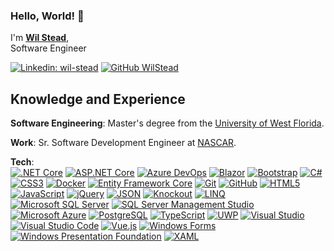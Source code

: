 ### Hello, World! 👋
I'm **[Wil Stead](https://williamstead.com/)**,<br />
Software Engineer

[![Linkedin: wil-stead](https://img.shields.io/badge/-wil--stead-blue?style=flat&logo=Linkedin&logoColor=white&link=https://www.linkedin.com/in/wil-stead/)](https://www.linkedin.com/in/wil-stead/)
[![GitHub WilStead](https://img.shields.io/github/followers/WilStead?label=follow&style=social)](https://github.com/WilStead)

## Knowledge and Experience
**Software Engineering**: Master's degree from the [University of West Florida](https://uwf.edu).

**Work**: Sr. Software Development Engineer at [NASCAR](https://nascar.com).

**Tech**:<br />
[![.NET Core](https://img.shields.io/badge/-.NET--Core-777?style=flat&logo=Microsoft&logoColor=0078D7)](https://docs.microsoft.com/en-us/dotnet/core/)
[![ASP.NET Core](https://img.shields.io/badge/-ASP.NET--Core-555?style=flat&logo=Microsoft&logoColor=0078D7)](https://docs.microsoft.com/en-us/aspnet/core/)
[![Azure DevOps](https://img.shields.io/badge/-Azure_DevOps-777?style=flat&logo=Azure-DevOps&logoColor=0078D7)](https://docs.microsoft.com/en-us/azure/devops/)
[![Blazor](https://img.shields.io/badge/-Blazor-555?style=flat&logo=WebAssembly&logoColor=654FF0)](https://dotnet.microsoft.com/apps/aspnet/web-apps/blazor)
[![Bootstrap](https://img.shields.io/badge/-Bootstrap-777?style=flat&logo=Bootstrap&logoColor=563D7C)](https://getbootstrap.com)
[![C#](https://img.shields.io/badge/-C%23-555?style=flat&logo=Microsoft&logoColor=0078D7)](https://docs.microsoft.com/en-us/dotnet/csharp/)
[![CSS3](https://img.shields.io/badge/-CSS3-777?style=flat&logo=CSS3&logoColor=1572B6)](https://developer.mozilla.org/en-US/docs/Web/CSS)
[![Docker](https://img.shields.io/badge/-Docker-555?style=flat&logo=Docker)](https://www.docker.com)
[![Entity Framework Core](https://img.shields.io/badge/-Entity_Framework_Core-777?style=flat&logo=Microsoft&logoColor=0078D7)](https://docs.microsoft.com/en-us/ef/core/)
[![Git](https://img.shields.io/badge/-Git-555?style=flat&logo=Git)](https://git-scm.com)
[![GitHub](https://img.shields.io/badge/-GitHub-777?style=flat&logo=Github&logoColor=181717)](https://github.com)
[![HTML5](https://img.shields.io/badge/-HTML5-555?style=flat&logo=HTML5)](https://developer.mozilla.org/en-US/docs/Web/HTML)
[![JavaScript](https://img.shields.io/badge/-JavaScript-777?style=flat&logo=Javascript)](https://developer.mozilla.org/en-US/docs/Web/JavaScript)
[![jQuery](https://img.shields.io/badge/-jQuery-555?style=flat&logo=jQuery&logoColor=0769AD)](https://jquery.com)
[![JSON](https://img.shields.io/badge/-JSON-555?style=flat&logo=JSON&logoColor=000000)](https://www.json.org)
[![Knockout](https://img.shields.io/badge/-Knockout-777?style=flat&logo=Javascript)](https://knockoutjs.com)
[![LINQ](https://img.shields.io/badge/-LINQ-555?style=flat&logo=Microsoft&logoColor=0078D7)](https://docs.microsoft.com/en-us/dotnet/csharp/programming-guide/concepts/linq/)
[![Microsoft SQL Server](https://img.shields.io/badge/Microsoft_SQL_Server-777?style=flat&logo=Microsoft-SQL-Server&logoColor=CC2927)](https://www.microsoft.com/en-us/sql-server)
[![SQL Server Management Studio](https://img.shields.io/badge/SQL_Server_Management_Studio-555?style=flat&logo=Microsoft-SQL-Server&logoColor=CC2927)](https://docs.microsoft.com/en-us/sql/ssms/sql-server-management-studio-ssms)
[![Microsoft Azure](https://img.shields.io/badge/Microsoft_Azure-777?style=flat&logo=Microsoft-Azure)](https://azure.microsoft.com/)
[![PostgreSQL](https://img.shields.io/badge/-PostgreSQL-555?style=flat&logo=PostgreSQL&logoColor=336791)](https://www.postgresql.org)
[![TypeScript](https://img.shields.io/badge/-TypeScript-777?style=flat&logo=Typescript&logoColor=007ACC)](https://www.typescriptlang.org)
[![UWP](https://img.shields.io/badge/-UWP-555?style=flat&logo=Microsoft&logoColor=0078D7)](https://docs.microsoft.com/en-us/windows/uwp/)
[![Visual Studio](https://img.shields.io/badge/-Visual_Studio-777?style=flat&logo=Visual-Studio&logoColor=5C2D91)](https://visualstudio.microsoft.com)
[![Visual Studio Code](https://img.shields.io/badge/-Visual_Studio_Code-555?style=flat&logo=Visual-Studio-Code&logoColor=007ACC)](https://code.visualstudio.com)
[![Vue.js](https://img.shields.io/badge/-Vue.js-777?style=flat&logo=Vue.js&logoColor=4FC08D)](https://vuejs.org)
[![Windows Forms](https://img.shields.io/badge/-Windows_Forms-555?style=flat&logo=Microsoft&logoColor=0078D7)](https://docs.microsoft.com/en-us/dotnet/framework/winforms/)
[![Windows Presentation Foundation](https://img.shields.io/badge/-Windows_Presentation_Foundation-777?style=flat&logo=Microsoft&logoColor=0078D7)](https://docs.microsoft.com/en-us/dotnet/framework/wpf/)
[![XAML](https://img.shields.io/badge/-XAML-555?style=flat&logo=XAML&logoColor=0C54C2)](https://docs.microsoft.com/en-us/windows/uwp/xaml-platform/xaml-overview)

<!--
**WilStead/WilStead** is a ✨ _special_ ✨ repository because its `README.md` (this file) appears on your GitHub profile.

Here are some ideas to get you started:

- 🔭 I’m currently working on ...
- 🌱 I’m currently learning ...
- 👯 I’m looking to collaborate on ...
- 🤔 I’m looking for help with ...
- 💬 Ask me about ...
- 📫 How to reach me: ...
- 😄 Pronouns: ...
- ⚡ Fun fact: ...
-->
